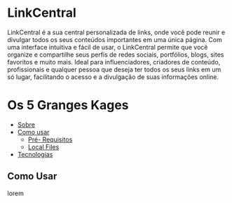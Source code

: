 <h1> LinkCentral </h1>
 <a id="sobre"></a>
 <p> LinkCentral é a sua central personalizada de links, onde você pode reunir e divulgar todos os seus conteúdos importantes em uma única página. Com uma interface intuitiva e fácil de usar, o LinkCentral permite que você organize e compartilhe seus perfis de redes sociais, portfólios, blogs, sites favoritos e muito mais. Ideal para influenciadores, criadores de conteúdo, profissionais e qualquer pessoa que deseja ter todos os seus links em um só lugar, facilitando o acesso e a divulgação de suas informações online. </p>

<a name="ancora"></a>
# Os 5 Granges Kages
- [Sobre](#sobre)
- [Como usar](#como-usar)
  - [Pré- Requisitos](#pre-requisitos)
  - [Local Files](#local-files)
- [Tecnologias](#tecnologias)

<a id="como-usar"></a>
<h2>Como Usar</h2>
<p>lorem</p>
